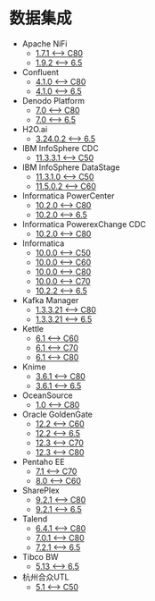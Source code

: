<!-- ignore -->

# 数据集成

* Apache NiFi
  * [1.7.1 <--> C80](Apache_NiFi.md)
  * [1.9.2 <--> 6.5](Apache_NiFi.md)
* Confluent
  * [4.1.0 <--> C80](Confluent_4_1_0.md)
  * [4.1.0 <--> 6.5](Confluent_4_1_0.md)
* Denodo Platform
  * [7.0 <--> C80](Denodo.md)
  * [7.0 <--> 6.5](Denodo.md)
* H2O.ai
  * [3.24.0.2 <--> 6.5](H2O.ai.md)
* IBM InfoSphere CDC
  * [11.3.3.1 <--> C50](IBM_InfoSphere_CDC.md)
* IBM InfoSphere DataStage
  * [11.3.1.0 <--> C50](IBM_InfoSphere_DataStage.md)
  * [11.5.0.2 <--> C60](IBM_InfoSphere_DataStage.md)
* Informatica PowerCenter
  * [10.2.0 <--> C80](Informatica_PowerCenter.md)
  * [10.2.0 <--> 6.5](Informatica_PowerCenter.md)
* Informatica PowerexChange CDC
  * [10.2.0 <--> C80](Informatica_PWX_CDC.md)
* Informatica
  * [10.0.0 <--> C50](Informatica_BDM_10.2.2.md)
  * [10.0.0 <--> C60](Informatica_BDM_10.2.2.md)
  * [10.0.0 <--> C80](Informatica_BDM_10.2.2.md)
  * [10.0.0 <--> C70](Informatica_BDM_PushDown.md)
  * [10.2.2 <--> 6.5](Informatica_BDM_10.2.2.md)
* Kafka Manager
  * [1.3.3.21 <--> C80](Kafka_Manager.md)
  * [1.3.3.21 <--> 6.5](Kafka_Manager.md)
* Kettle
  * [6.1 <--> C60](Kettle_6.1.md)
  * [6.1 <--> C70](Kettle_6.1.md)
  * [6.1 <--> C80](Kettle_6.1.md)
* Knime
  * [3.6.1 <--> C80](Knime.md)
  * [3.6.1 <--> 6.5](Knime.md)
* OceanSource
  * [1.0 <--> C80](OceanSource.md)
* Oracle GoldenGate
  * [12.2 <--> C60](Oracle_GoldenGate.md)
  * [12.2 <--> 6.5](Oracle_GoldenGate.md)
  * [12.3 <--> C70](Oracle_GoldenGate.md)
  * [12.3 <--> C80](Oracle_GoldenGate.md)
* Pentaho EE
  * [7.1 <--> C70](Pentaho.md)
  * [8.0 <--> C60](Pentaho.md)
* SharePlex
  * [9.2.1 <--> C80](SharePlex.md)
  * [9.2.1 <--> 6.5](SharePlex.md)
* Talend
  * [6.4.1 <--> C80](Talend_6.4.1.md)
  * [7.0.1 <--> C80](Talend_6.4.1.md)
  * [7.2.1 <--> 6.5](Talend_7.2.1.md)
* Tibco BW
  * [5.13 <--> 6.5](TIBCO_BusinessWorks.md)
* 杭州合众UTL
  * [5.1 <--> C50](杭州合众UTL.md)